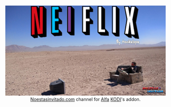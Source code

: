 <p align="center">
  <img src="https://raw.githubusercontent.com/tonikelope/neiflix_alfa/master/plugin.video.neiflix/resources/fanart.png"><br>
  <a href="https://noestasinvitado.com/" target="_blank">Noestasinvitado.com</a> channel for <a href="https://github.com/alfa-addon/addon" target="_blank">Alfa</a> <a href="https://github.com/xbmc/xbmc" target="_blank">KODI</a>'s addon.
</p>